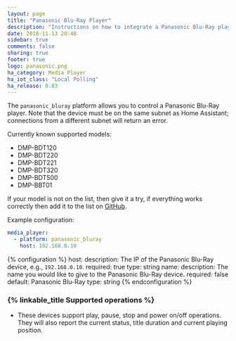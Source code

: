 ```yaml
---
layout: page
title: "Panasonic Blu-Ray Player"
description: "Instructions on how to integrate a Panasonic Blu-Ray player into Home Assistant."
date: 2018-11-13 20:48
sidebar: true
comments: false
sharing: true
footer: true
logo: panasonic.png
ha_category: Media Player
ha_iot_class: "Local Polling"
ha_release: 0.83
---
```


The `panasonic_bluray` platform allows you to control a Panasonic Blu-Ray player. Note that the device must be on the same subnet as Home Assistant; connections from a different subnet will return an error.

Currently known supported models:

- DMP-BDT120
- DMP-BDT220
- DMP-BDT221
- DMP-BDT320
- DMP-BDT500
- DMP-BBT01

If your model is not on the list, then give it a try, if everything works correctly then add it to the list on [GitHub](https://github.com/home-assistant/home-assistant.github.io/blob/current/source/_components/media_player.panasonic_bluray.markdown).

Example configuration:

```yaml
media_player:
  - platform: panasonic_bluray
    host: 192.168.0.10
```

{% configuration %}
host:
  description: The IP of the Panasonic Blu-Ray device, e.g., `192.168.0.10`.
  required: true
  type: string
name:
  description: The name you would like to give to the Panasonic Blu-Ray device.
  required: false
  default: Panasonic Blu-Ray
  type: string
{% endconfiguration %}

### {% linkable_title Supported operations %}

- These devices support play, pause, stop and power on/off operations. They will also report the current status, title duration and current playing position.
